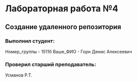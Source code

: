 # Лабораторная работа №4
## Создание удаленного репозитория
### Выполнил студент: 
Номер_группы - 1511б
Ваше_ФИО - Горн Денис Алексеевич
### Проверил старший преподаватель:
Усманов Р.Т.
